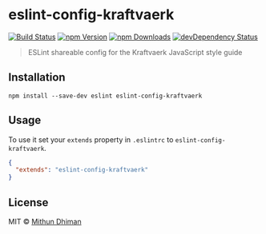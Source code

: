 # eslint-config-kraftvaerk 

[![Build Status](https://img.shields.io/travis/kraftvaerk/eslint-config-kraftvaerk/master.svg?style=flat-square)](https://travis-ci.org/kraftvaerk/eslint-config-kraftvaerk) [![npm Version](https://img.shields.io/npm/v/@kraftvaerk/eslint-config.svg?style=flat-square)](https://www.npmjs.com/package/eslint-config-kraftvaerk) [![npm Downloads](https://img.shields.io/npm/dm/@kraftvaerk/eslint-config.svg?style=flat-square)](https://www.npmjs.com/package/@kraftvaerk/eslint-config) [![devDependency Status](https://img.shields.io/david/dev/kraftvaerk/eslint-config-kraftvaerk.svg?style=flat-square)](https://david-dm.org/kraftvaerk/eslint-config-kraftvaerk/?type=dev)

> ESLint shareable config for the Kraftvaerk JavaScript style guide

## Installation

```
npm install --save-dev eslint eslint-config-kraftvaerk
```

## Usage

To use it set your `extends` property in `.eslintrc` to `eslint-config-kraftvaerk`.

```json
{
  "extends": "eslint-config-kraftvaerk"
}
```

## License

MIT © [Mithun Dhiman](http://mi2oon.com/)
